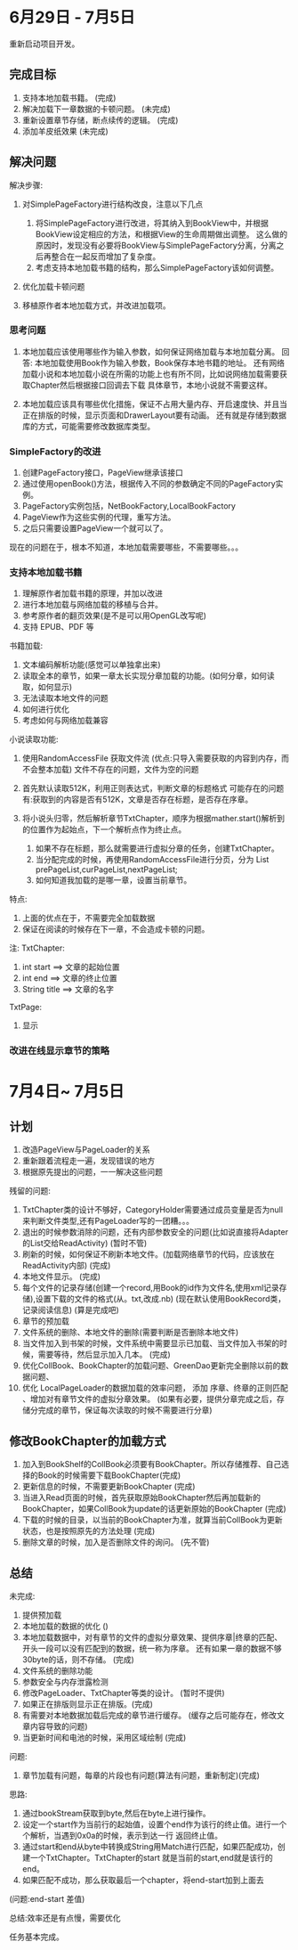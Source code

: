 # 6月29日 - 7月5日

重新启动项目开发。

## 完成目标

1. 支持本地加载书籍。 (完成)
2. 解决加载下一章数据的卡顿问题。 (未完成)
3. 重新设置章节存储，断点续传的逻辑。 (完成)
4. 添加羊皮纸效果 (未完成)

## 解决问题

解决步骤:
1. 对SimplePageFactory进行结构改良，注意以下几点
   1. 将SimplePageFactory进行改进，将其纳入到BookView中，并根据BookView设定相应的方法，和根据View的生命周期做出调整。
   这么做的原因时，发现没有必要将BookView与SimplePageFactory分离，分离之后再整合在一起反而增加了复杂度。
   2. 考虑支持本地加载书籍的结构，那么SimplePageFactory该如何调整。

2. 优化加载卡顿问题
3. 移植原作者本地加载方式，并改进加载项。

### 思考问题

1. 本地加载应该使用哪些作为输入参数，如何保证网络加载与本地加载分离。
   回答: 本地加载使用Book作为输入参数，Book保存本地书籍的地址。
        还有网络加载小说和本地加载小说在所需的功能上也有所不同，比如说网络加载需要获取Chapter然后根据接口回调去下载
        具体章节，本地小说就不需要这样。

2. 本地加载应该具有哪些优化措施，保证不占用大量内存、开启速度快、并且当正在排版的时候，显示页面和DrawerLayout要有动画。
   还有就是存储到数据库的方式，可能需要修改数据库类型。

### SimpleFactory的改进

1. 创建PageFactory接口，PageView继承该接口
2. 通过使用openBook()方法，根据传入不同的参数确定不同的PageFactory实例。
3. PageFactory实例包括，NetBookFactory,LocalBookFactory
4. PageView作为这些实例的代理，重写方法。
5. 之后只需要设置PageView一个就可以了。

现在的问题在于，根本不知道，本地加载需要哪些，不需要哪些。。。

### 支持本地加载书籍

1. 理解原作者加载书籍的原理，并加以改进
2. 进行本地加载与网络加载的移植与合并。
3. 参考原作者的翻页效果(是不是可以用OpenGL改写呢)
4. 支持 EPUB、PDF 等

书籍加载:
1. 文本编码解析功能(感觉可以单独拿出来)
2. 读取全本的章节，如果一章太长实现分章加载的功能。(如何分章，如何读取，如何显示)
3. 无法读取本地文件的问题
4. 如何进行优化
5. 考虑如何与网络加载兼容


小说读取功能:
1. 使用RandomAccessFile 获取文件流 (优点:只导入需要获取的内容到内存，而不会整本加载)
   文件不存在的问题，文件为空的问题

2. 首先默认读取512K，利用正则表达式，判断文章的标题格式
   可能存在的问题有:获取到的内容是否有512K，文章是否存在标题，是否存在序章。

3. 将小说头归零，然后解析章节TxtChapter，顺序为根据mather.start()解析到的位置作为起始点，下一个解析点作为终止点。
   1. 如果不存在标题，那么就需要进行虚拟分章的任务，创建TxtChapter。
   2. 当分配完成的时候，再使用RandomAccessFile进行分页，分为 List<TPage> prePageList,curPageList,nextPageList;
   3. 如何知道我加载的是哪一章，设置当前章节。

特点:
1. 上面的优点在于，不需要完全加载数据
2. 保证在阅读的时候存在下一章，不会造成卡顿的问题。


注:
TxtChapter:
1. int start ==> 文章的起始位置
2. int end ==> 文章的终止位置
3. String title ==> 文章的名字

TxtPage:
1. 显示

### 改进在线显示章节的策略


# 7月4日~ 7月5日

## 计划
1. 改造PageView与PageLoader的关系
2. 重新跟着流程走一遍，发现错误的地方
3. 根据原先提出的问题，一一解决这些问题

残留的问题:
1. TxtChapter类的设计不够好，CategoryHolder需要通过成员变量是否为null来判断文件类型,还有PageLoader写的一团糟。。。
2. 退出的时候参数消除的问题，还有内部参数安全的问题(比如说直接将Adapter的List交给ReadActivity) (暂时不管)
3. 刷新的时候，如何保证不刷新本地文件。(加载网络章节的代码，应该放在ReadActivity内部) (完成)
4. 本地文件显示。 (完成)
5. 每个文件的记录存储(创建一个record,用Book的id作为文件名,使用xml记录存储),设置下载的文件的格式(从。txt,改成.nb)
    (现在默认使用BookRecord类，记录阅读信息) (算是完成吧)
6. 章节的预加载
7. 文件系统的删除、本地文件的删除(需要判断是否删除本地文件)
8. 当文件加入到书架的时候，文件系统中需要显示已加载、当文件加入书架的时候，需要等待，然后显示加入几本。 (完成)
9. 优化CollBook、BookChapter的加载问题、GreenDao更新完全删除以前的数据问题、
10. 优化 LocalPageLoader的数据加载的效率问题， 添加 序章、终章的正则匹配 、增加对有章节文件的虚拟分章效果。
    (如果有必要，提供分章完成之后，存储分完成的章节，保证每次读取的时候不需要进行分章)

## 修改BookChapter的加载方式
1. 加入到BookShelf的CollBook必须要有BookChapter。所以存储推荐、自己选择的Book的时候需要下载BookChapter(完成)
2. 更新信息的时候，不需要更新BookChapter (完成)
3. 当进入Read页面的时候，首先获取原始BookChapter然后再加载新的BookChapter，如果CollBook为update的话更新原始的BookChapter
   (完成)
4. 下载的时候的目录，以当前的BookChapter为准，就算当前CollBook为更新状态，也是按照原先的方法处理 (完成)
5. 删除文章的时候，加入是否删除文件的询问。 (先不管)

## 总结

未完成:
1. 提供预加载
2. 本地加载的数据的优化 ()
3. 本地加载数据中，对有章节的文件的虚拟分章效果、提供序章|终章的匹配、开头一段可以没有匹配到的数据，统一称为序章。
   还有如果一章的数据不够30byte的话，则不存储。  (完成)
4. 文件系统的删除功能
5. 参数安全与内存泄露检测
6. 修改PageLoader、TxtChapter等类的设计。 (暂时不提供)
7. 如果正在排版则显示正在排版。(完成)
8. 有需要对本地数据加载后完成的章节进行缓存。 (缓存之后可能存在，修改文章内容导致的问题)
9. 当更新时间和电池的时候，采用区域绘制 (完成)

问题:
1. 章节加载有问题，每章的片段也有问题(算法有问题，重新制定)(完成)

思路:
1. 通过bookStream获取到byte,然后在byte上进行操作。
2. 设定一个start作为当前行的起始值，设置个end作为该行的终止值。进行一个个解析，当遇到0x0a的时候，表示到达一行
返回终止值。
3. 通过start和end从byte中转换成String用Match进行匹配，如果匹配成功，创建一个TxtChapter。TxtChapter的start
   就是当前的start,end就是该行的end。
4. 如果匹配不成功，那么获取最后一个chapter，将end-start加到上面去

(问题:end-start 差值)

总结:效率还是有点慢，需要优化

任务基本完成。

